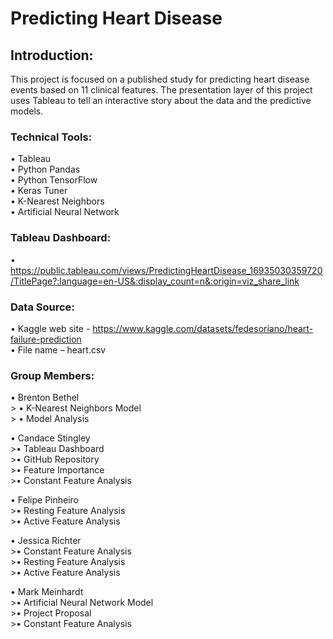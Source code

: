 # Predicting Heart Disease

## Introduction:
This project is focused on a published study for predicting heart disease events based on 11 clinical features. The presentation layer of this project uses Tableau to tell an interactive story about the data and the predictive models.


### Technical Tools:
•	Tableau  
•	Python Pandas  
•	Python TensorFlow  
•	Keras Tuner  
•	K-Nearest Neighbors  
•	Artificial Neural Network  


### Tableau Dashboard:
•	https://public.tableau.com/views/PredictingHeartDisease_16935030359720/TitlePage?:language=en-US&:display_count=n&:origin=viz_share_link


### Data Source:
•	Kaggle web site - https://www.kaggle.com/datasets/fedesoriano/heart-failure-prediction  
•	File name – heart.csv


### Group Members:
•	Brenton Bethel  
       > •	K-Nearest Neighbors Model  
       > •	Model Analysis 
       
•	Candace Stingley  
       >•	Tableau Dashboard  
       >•	GitHub Repository  
       >•	Feature Importance  
       >•	Constant Feature Analysis  
       
•	Felipe Pinheiro  
       >•	Resting Feature Analysis  
       >•	Active Feature Analysis  
       
•	Jessica Richter  
       >•	Constant Feature Analysis   
       >•	Resting Feature Analysis   
       >•	Active Feature Analysis  
       
•	Mark Meinhardt  
       >•	Artificial Neural Network Model  
       >•	Project Proposal  
       >•	Constant Feature Analysis  

